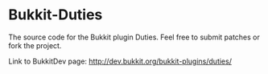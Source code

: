 Bukkit-Duties
=============

The source code for the Bukkit plugin Duties. Feel free to submit patches or fork the project. 

Link to BukkitDev page: http://dev.bukkit.org/bukkit-plugins/duties/